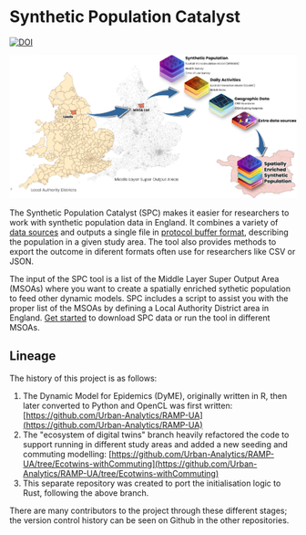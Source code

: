 # Synthetic Population Catalyst

[![DOI](https://zenodo.org/badge/479038905.svg)](https://zenodo.org/badge/latestdoi/479038905)

![SPC Schema](docs/img/SPC_Schema.png)

The Synthetic Population Catalyst (SPC) makes it easier for researchers to work
with synthetic population data in England. It combines a variety of [data
sources](https://alan-turing-institute.github.io/uatk-spc/data_sources.html)
and outputs a single file in [protocol buffer
format](https://github.com/alan-turing-institute/uatk-spc/blob/main/synthpop.proto),
describing the population in a given study area. The tool also provides methods
to export the outcome in diferent formats often use for researchers like CSV or
JSON.

The input of the SPC tool is a list of the Middle Layer Super Output Area
(MSOAs) where you want to create a spatially enriched sythetic population to
feed other dynamic models. SPC includes a script to assist you with the proper
list of the MSOAs by defining a Local Authority District area in England. [Get
started](https://alan-turing-institute.github.io/uatk-spc/)
to download SPC data or run the tool in different MSOAs.

## Lineage

The history of this project is as follows:

1. The Dynamic Model for Epidemics (DyME), originally written in R, then later converted to Python and OpenCL was first written:
   [https://github.com/Urban-Analytics/RAMP-UA](https://github.com/Urban-Analytics/RAMP-UA)
2. The "ecosystem of digital twins" branch heavily refactored the code to
   support running in different study areas and added a new seeding and commuting modelling:
   [https://github.com/Urban-Analytics/RAMP-UA/tree/Ecotwins-withCommuting](https://github.com/Urban-Analytics/RAMP-UA/tree/Ecotwins-withCommuting)
3. This separate repository was created to port the initialisation logic to
   Rust, following the above branch.

There are many contributors to the project through these different stages; the
version control history can be seen on Github in the other repositories.
